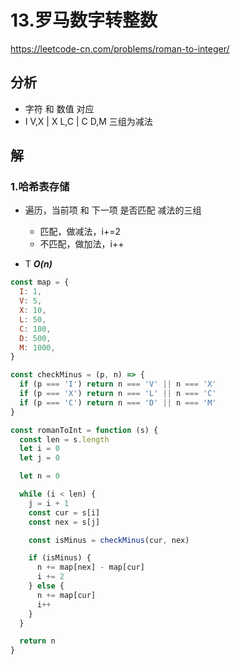 # 13.罗马数字转整数

https://leetcode-cn.com/problems/roman-to-integer/

## 分析

- 字符 和 数值 对应
- I V,X | X L,C | C D,M 三组为减法

## 解

### 1.哈希表存储

- 遍历，当前项 和 下一项 是否匹配 减法的三组

  - 匹配，做减法，i+=2
  - 不匹配，做加法，i++

- T **_O(n)_**

```js
const map = {
  I: 1,
  V: 5,
  X: 10,
  L: 50,
  C: 100,
  D: 500,
  M: 1000,
}

const checkMinus = (p, n) => {
  if (p === 'I') return n === 'V' || n === 'X'
  if (p === 'X') return n === 'L' || n === 'C'
  if (p === 'C') return n === 'D' || n === 'M'
}

const romanToInt = function (s) {
  const len = s.length
  let i = 0
  let j = 0

  let n = 0

  while (i < len) {
    j = i + 1
    const cur = s[i]
    const nex = s[j]

    const isMinus = checkMinus(cur, nex)

    if (isMinus) {
      n += map[nex] - map[cur]
      i += 2
    } else {
      n += map[cur]
      i++
    }
  }

  return n
}
```
